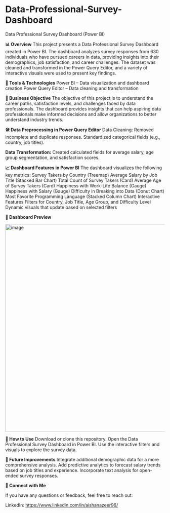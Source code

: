 # Data-Professional-Survey-Dashboard
Data Professional Survey Dashboard (Power BI)

**📊 Overview**
This project presents a Data Professional Survey Dashboard created in Power BI. The dashboard analyzes survey responses from 630 individuals who have pursued careers in data, providing insights into their demographics, job satisfaction, and career challenges. The dataset was cleaned and transformed in the Power Query Editor, and a variety of interactive visuals were used to present key findings.

**🧰 Tools & Technologies**
Power BI – Data visualization and dashboard creation
Power Query Editor – Data cleaning and transformation

**💼 Business Objective**
The objective of this project is to understand the career paths, satisfaction levels, and challenges faced by data professionals. The dashboard provides insights that can help aspiring data professionals make informed decisions and allow organizations to better understand industry trends.

**🛠️ Data Preprocessing in Power Query Editor**
Data Cleaning:
Removed incomplete and duplicate responses.
Standardized categorical fields (e.g., country, job titles).

**Data Transformation:**
Created calculated fields for average salary, age group segmentation, and satisfaction scores.

**📈 Dashboard Features in Power BI**
The dashboard visualizes the following key metrics:
Survey Takers by Country (Treemap)
Average Salary by Job Title (Stacked Bar Chart)
Total Count of Survey Takers (Card)
Average Age of Survey Takers (Card)
Happiness with Work-Life Balance (Gauge)
Happiness with Salary (Gauge)
Difficulty in Breaking into Data (Donut Chart)
Most Favorite Programming Language (Stacked Column Chart)
Interactive Features
Filters for Country, Job Title, Age Group, and Difficulty Level
Dynamic visuals that update based on selected filters

**📸 Dashboard Preview**

<img width="656" alt="image" src="https://github.com/user-attachments/assets/47871eb3-6019-4052-b859-1c0bcf74cff2">


**🚀 How to Use**
Download or clone this repository.
Open the Data Professional Survey Dashboard in Power BI.
Use the interactive filters and visuals to explore the survey data.

**📄 Future Improvements**
Integrate additional demographic data for a more comprehensive analysis.
Add predictive analytics to forecast salary trends based on job titles and experience.
Incorporate text analysis for open-ended survey responses.

**🤝 Connect with Me**

If you have any questions or feedback, feel free to reach out:

LinkedIn: https://www.linkedin.com/in/aishanazeer96/

